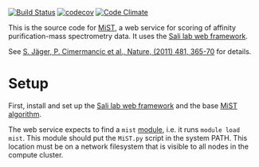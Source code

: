 [![Build Status](https://github.com/salilab/mist-web/workflows/build/badge.svg?branch=master)](https://github.com/salilab/mist-web/actions?query=workflow%3Abuild)
[![codecov](https://codecov.io/gh/salilab/mist-web/branch/master/graph/badge.svg)](https://codecov.io/gh/salilab/mist-web)
[![Code Climate](https://codeclimate.com/github/salilab/mist-web/badges/gpa.svg)](https://codeclimate.com/github/salilab/mist-web)

This is the source code for [MiST](https://salilab.org/mist/), a web
service for scoring of affinity purification-mass spectrometry data.
It uses the [Sali lab web framework](https://github.com/salilab/saliweb/).

See [S. Jäger, P. Cimermancic et al., Nature, (2011) 481, 365-70](https://www.ncbi.nlm.nih.gov/pubmed/22190034) for details.

# Setup

First, install and set up the
[Sali lab web framework](https://github.com/salilab/saliweb/) and the
base [MiST algorithm](https://github.com/salilab/mist/).

The web service expects to find a `mist` [module](http://modules.sourceforge.net/),
i.e. it runs `module load mist`. This module should put the `MiST.py` script
in the system PATH. This location must be on a network filesystem that is
visible to all nodes in the compute cluster.

